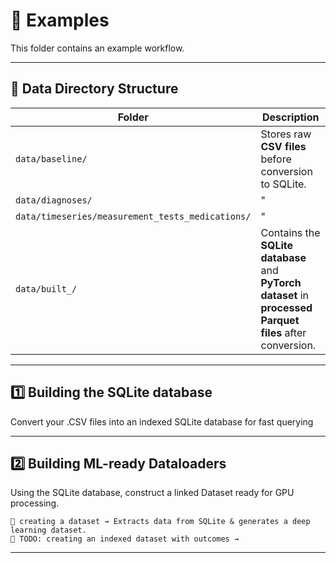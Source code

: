 # 📑 Examples

This folder contains an example workflow.

---

## 📂 Data Directory Structure

| **Folder** | **Description** |
|------------|----------------|
| `data/baseline/` | Stores raw **CSV files** before conversion to SQLite. |
| `data/diagnoses/` | " |
| `data/timeseries/measurement_tests_medications/` | " |
| `data/built_/` | Contains the **SQLite database** and **PyTorch dataset** in **processed Parquet files**  after conversion. |

---

## 1️⃣ Building the SQLite database 

Convert your .CSV files into an indexed SQLite database for fast querying

---

## 2️⃣ Building ML-ready Dataloaders

Using the SQLite database, construct a linked Dataset ready for GPU processing.

    📌 creating a dataset → Extracts data from SQLite & generates a deep learning dataset.
    📌 TODO: creating an indexed dataset with outcomes → 

---

